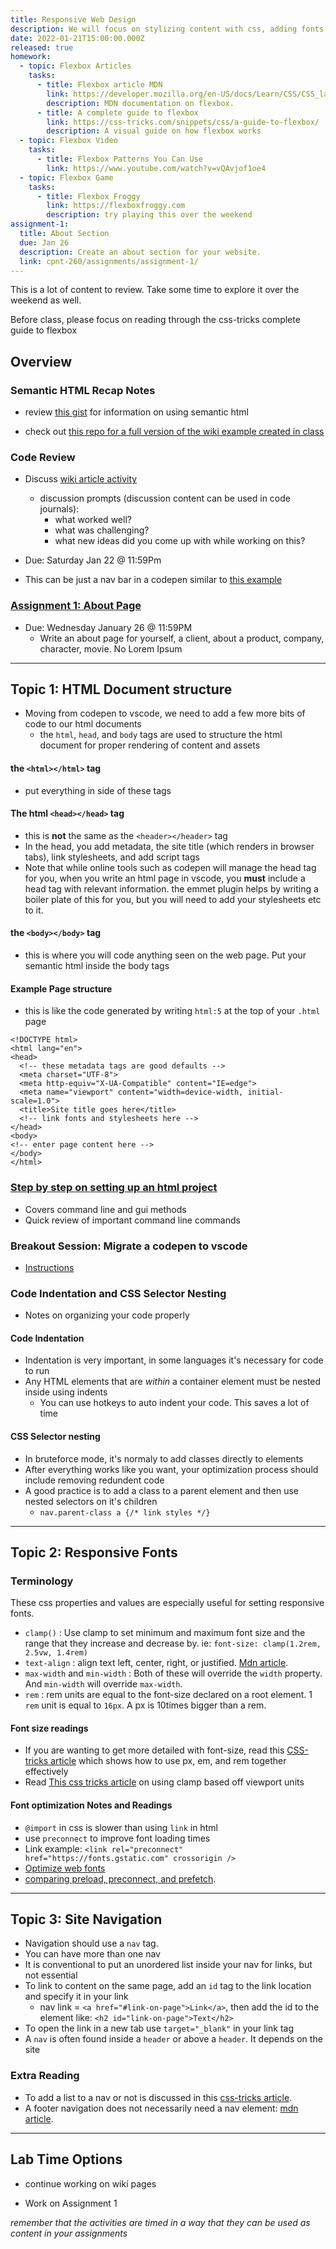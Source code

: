 ```yaml
---
title: Responsive Web Design
description: We will focus on stylizing content with css, adding fonts, and practicing using html tags semantically.
date: 2022-01-21T15:00:00.000Z
released: true
homework:
  - topic: Flexbox Articles
    tasks:
      - title: Flexbox article MDN
        link: https://developer.mozilla.org/en-US/docs/Learn/CSS/CSS_layout/Flexbox
        description: MDN documentation on flexbox.
      - title: A complete guide to flexbox
        link: https://css-tricks.com/snippets/css/a-guide-to-flexbox/
        description: A visual guide on how flexbox works
  - topic: Flexbox Video
    tasks:
      - title: Flexbox Patterns You Can Use
        link: https://www.youtube.com/watch?v=vQAvjof1oe4
  - topic: Flexbox Game
    tasks:
      - title: Flexbox Froggy
        link: https://flexboxfroggy.com
        description: try playing this over the weekend
assignment-1:
  title: About Section
  due: Jan 26
  description: Create an about section for your website.
  link: cpnt-260/assignments/assignment-1/
---
```


<home-work :home-work="homework">

This is a lot of content to review. Take some time to explore it over the weekend as well.

Before class, please focus on reading through the css-tricks complete guide to flexbox

</home-work>

## Overview

### Semantic HTML Recap Notes

- review [this gist](https://gist.github.com/lilyx13/be85b495d534d3482fd7e9b1680e282b) for information on using semantic html

- check out [this repo for a full version of the wiki example created in class](https://github.com/lilyx13/cpnt-260-wiki-practice-example)

### Code Review

- Discuss [wiki article activity](https://gist.github.com/lilyx13/7371f05b2deb3862eb4ca54e27c21299)

  - discussion prompts (discussion content can be used in code journals):
    - what worked well?
    - what was challenging?
    - what new ideas did you come up with while working on this?

- Due: Saturday Jan 22 @ 11:59Pm
- This can be just a nav bar in a codepen similar to [this example](https://codepen.io/lilyx/pen/xxXMwYp)

### [Assignment 1: About Page](/cpnt-260/assignments/assignment-1)

- Due: Wednesday January 26 @ 11:59PM
  - Write an about page for yourself, a client, about a product, company, character, movie. No Lorem Ipsum

---

## Topic 1: HTML Document structure

- Moving from codepen to vscode, we need to add a few more bits of code to our html documents
  - the `html`, `head`, and `body` tags are used to structure the html document for proper rendering of content and assets

#### the `<html></html>` tag

- put everything in side of these tags

#### The html `<head></head>` tag

- this is **not** the same as the `<header></header>` tag
- In the head, you add metadata, the site title (which renders in browser tabs), link stylesheets, and add script tags
- Note that while online tools such as codepen will manage the head tag for you, when you write an html page in vscode, you **must** include a head tag with relevant information. the emmet plugin helps by writing a boiler plate of this for you, but you will need to add your stylesheets etc to it.

#### the `<body></body>` tag

- this is where you will code anything seen on the web page. Put your semantic html inside the body tags

#### Example Page structure

- this is like the code generated by writing `html:5` at the top of your `.html` page

```
<!DOCTYPE html>
<html lang="en">
<head>
  <!-- these metadata tags are good defaults -->
  <meta charset="UTF-8">
  <meta http-equiv="X-UA-Compatible" content="IE=edge">
  <meta name="viewport" content="width=device-width, initial-scale=1.0">
  <title>Site title goes here</title>
  <!-- link fonts and stylesheets here -->
</head>
<body>
<!-- enter page content here -->
</body>
</html>
```

### [Step by step on setting up an html project](https://gist.github.com/lilyx13/cbd281e55057a3f5e6f094008d8a8e3d)

- Covers command line and gui methods
- Quick review of important command line commands

### Breakout Session: Migrate a codepen to vscode

- [Instructions](https://gist.github.com/lilyx13/b68470fb2367c90d0ea657528eb39cc5)

### Code Indentation and CSS Selector Nesting

- Notes on organizing your code properly

#### Code Indentation

- Indentation is very important, in some languages it's necessary for code to run
- Any HTML elements that are _within_ a container element must be nested inside using indents
  - You can use hotkeys to auto indent your code. This saves a lot of time

#### CSS Selector nesting

- In bruteforce mode, it's normaly to add classes directly to elements
- After everything works like you want, your optimization process should include removing redundent code
- A good practice is to add a class to a parent element and then use nested selectors on it's children
  - `nav.parent-class a {/* link styles */}`

---

## Topic 2: Responsive Fonts

### Terminology

These css properties and values are especially useful for setting responsive fonts.

- `clamp()`
  : Use clamp to set minimum and maximum font size and the range that they increase and decrease by. ie: `font-size: clamp(1.2rem, 2.5vw, 1.4rem)`
- `text-align`
  : align text left, center, right, or justified. [Mdn article](https://developer.mozilla.org/en-US/docs/Web/CSS/text-align).
- `max-width` and `min-width`
  : Both of these will override the `width` property. And `min-width` will override `max-width`.
- `rem`
  : rem units are equal to the font-size declared on a root element. 1 `rem` unit is equal to `16px`. A px is 10times bigger than a rem.

#### Font size readings

- If you are wanting to get more detailed with font-size, read this [CSS-tricks article](https://css-tricks.com/rems-ems/) which shows how to use px, em, and rem together effectively
- Read [This css tricks article](https://css-tricks.com/linearly-scale-font-size-with-css-clamp-based-on-the-viewport/) on using clamp based off viewport units

#### Font optimization Notes and Readings

- `@import` in css is slower than using `link` in html
- use `preconnect` to improve font loading times
- Link example: `<link rel="preconnect" href="https://fonts.gstatic.com" crossorigin />`
- [Optimize web fonts](https://www.freecodecamp.org/news/web-fonts-in-2018-f191a48367e8/)
- [comparing preload, preconnect, and prefetch](https://george.mand.is/2019/11/whats-the-difference-between-link-preload-preconnect-and-prefetch/).

---

## Topic 3: Site Navigation

- Navigation should use a `nav` tag.
- You can have more than one nav
- It is conventional to put an unordered list inside your nav for links, but not essential
- To link to content on the same page, add an `id` tag to the link location and specify it in your link
  - nav link = `<a href="#link-on-page">Link</a>`, then add the id to the element like: `<h2 id="link-on-page">Text</h2>`
- To open the link in a new tab use `target="_blank"` in your link tag
- A `nav` is often found inside a `header` or above a `header`. It depends on the site

### Extra Reading

- To add a list to a nav or not is discussed in this [css-tricks article](https://css-tricks.com/navigation-in-lists-to-be-or-not-to-be/).
- A footer navigation does not necessarily need a nav element: [mdn article](https://developer.mozilla.org/en-US/docs/Web/HTML/Element/nav).

---

## Lab Time Options

- continue working on wiki pages

- Work on Assignment 1

_remember that the activities are timed in a way that they can be used as content in your assignments_
